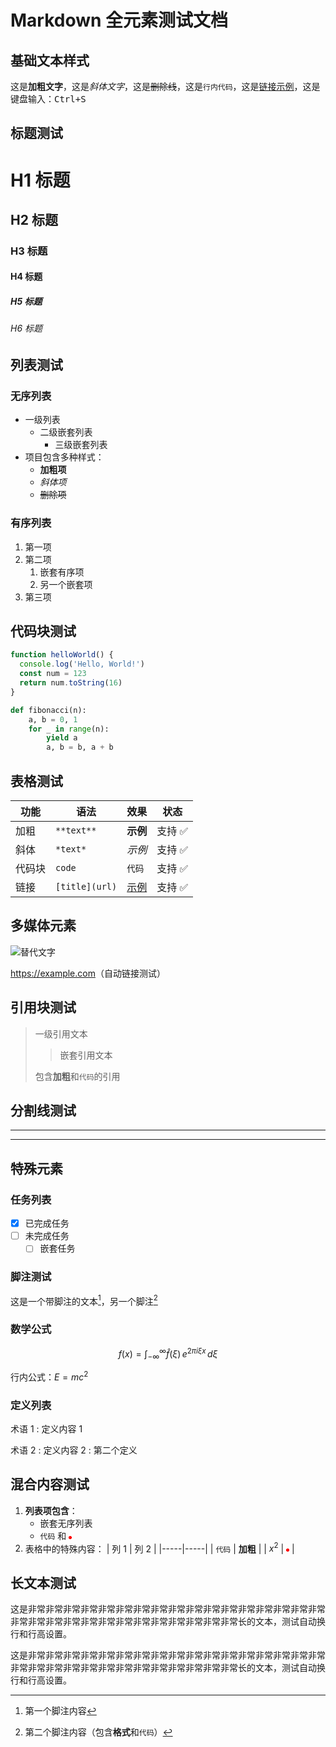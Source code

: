 # Markdown 全元素测试文档

## 基础文本样式

这是**加粗文字**，这是*斜体文字*，这是~~删除线~~，这是`行内代码`，这是[链接示例](https://example.com)，这是键盘输入：<kbd>Ctrl+S</kbd>

## 标题测试

# H1 标题

## H2 标题

### H3 标题

#### H4 标题

##### H5 标题

###### H6 标题

## 列表测试

### 无序列表

- 一级列表
  - 二级嵌套列表
    - 三级嵌套列表
- 项目包含多种样式：
  - **加粗项**
  - _斜体项_
  - ~~删除项~~

### 有序列表

1. 第一项
2. 第二项
   1. 嵌套有序项
   2. 另一个嵌套项
3. 第三项

## 代码块测试

```javascript
function helloWorld() {
  console.log('Hello, World!')
  const num = 123
  return num.toString(16)
}
```

```python
def fibonacci(n):
    a, b = 0, 1
    for _ in range(n):
        yield a
        a, b = b, a + b
```

## 表格测试

| 功能   | 语法           | 效果      | 状态    |
| ------ | -------------- | --------- | ------- |
| 加粗   | `**text**`     | **示例**  | 支持 ✅ |
| 斜体   | `*text*`       | _示例_    | 支持 ✅ |
| 代码块 | `code`         | `代码`    | 支持 ✅ |
| 链接   | `[title](url)` | [示例](#) | 支持 ✅ |

## 多媒体元素

![替代文字](https://picsum.photos/600/400 '图片标题')

<https://example.com>（自动链接测试）

## 引用块测试

> 一级引用文本
>
> > 嵌套引用文本
>
> 包含**加粗**和`代码`的引用

## 分割线测试

---

---

## 特殊元素

### 任务列表

- [x] 已完成任务
- [ ] 未完成任务
  - [ ] 嵌套任务

### 脚注测试

这是一个带脚注的文本[^1]，另一个脚注[^2]

[^1]: 第一个脚注内容
[^2]: 第二个脚注内容（包含**格式**和`代码`）

### 数学公式

$$
f(x) = \int_{-\infty}^\infty \hat f(\xi)\,e^{2 \pi i \xi x} \,d\xi
$$

行内公式：$E = mc^2$

### 定义列表

术语 1
: 定义内容 1

术语 2
: 定义内容 2
: 第二个定义

## 混合内容测试

1. **列表项包含**：
   - 嵌套无序列表
   - `代码` 和 ![小图标](data:image/png;base64,iVBORw0KGgoAAAANSUhEUgAAAAUAAAAFCAYAAACNbyblAAAAHElEQVQI12P4//8/w38GIAXDIBKE0DHxgljNBAAO9TXL0Y4OHwAAAABJRU5ErkJggg==)
2. 表格中的特殊内容：
   | 列 1 | 列 2 |
   |-----|-----|
   | `代码` | **加粗** |
   | $x^2$ | ![小图标](data:image/png;base64,iVBORw0KGgoAAAANSUhEUgAAAAUAAAAFCAYAAACNbyblAAAAHElEQVQI12P4//8/w38GIAXDIBKE0DHxgljNBAAO9TXL0Y4OHwAAAABJRU5ErkJggg==) |

## 长文本测试

这是非常非常非常非常非常非常非常非常非常非常非常非常非常非常非常非常非常非常非常非常非常非常非常非常非常非常非常非常非常非常长的文本，测试自动换行和行高设置。

这是非常非常非常非常非常非常非常非常非常非常非常非常非常非常非常非常非常非常非常非常非常非常非常非常非常非常非常非常非常非常长的文本，测试自动换行和行高设置。

